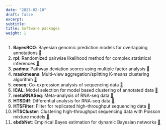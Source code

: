 ```yaml
---
date: "2023-02-10"
draft: false
excerpt:
subtitle:
title: Software packages
weight: 1
---
```


1. **BayesRCO**: Bayesian genomic prediction models for overlapping annotations [:link:](https://github.com/FAANG/BayesRCO)
1. **rpl**: Randomized pairwise likelihood method for complex statistical inferences [:link:](https://github.com/andreamrau/rpl)
1. **padma**: Pathway deviation scores using multiple factor analysis [:link:](https://bioconductor.org/packages/padma/)
1. **maskmeans**: Multi-view aggregation/splitting K-means clustering algorithm [:link:](https://github.com/andreamrau/maskmeans)
1. **coseq**: Co-expression analysis of sequencing data [:link:](https://bioconductor.org/packages/coseq/)
1. **ICAL**: Model selection for model based clustering of annotated data [:link:](https://github.com/Gallopin/ICAL)
1. **metaRNASeq**: Meta-analysis of RNA-seq data [:link:](https://cran.r-project.org/web/packages/metaRNASeq/index.html)
1. **HTSDiff**: Differential analysis for RNA-seq data [:link:](https://r-forge.r-project.org/R/?group_id=1504)
1. **HTSFilter**: Filter for replicated high-throughput sequencing data [:link:](http://www.bioconductor.org/packages/release/bioc/html/HTSFilter.html)
1. **HTSCluster**: Clustering high-throughput sequencing data with Poisson mixture models [:link:](http://cran.r-project.org/web/packages/HTSCluster)
1. **ebdbNet**: Empirical Bayes estimation for dynamic Bayesian networks [:link:](http://cran.r-project.org/web/packages/ebdbNet)
